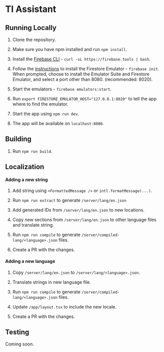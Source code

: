 # TI Assistant

## Running Locally

1. Clone the repository.

2. Make sure you have npm installed and run `npm install`.

3. Install the [Firebase CLI](https://firebase.google.com/docs/cli) - `curl -sL https://firebase.tools | bash`.

4. Follow the [instructions](https://firebase.google.com/docs/emulator-suite/connect_and_prototype) to install the Firestore Emulator - `firebase init`. When prompted, choose to install the Emulator Suite and Firestore Emulator, and select a port other than 8080. (recommended: 8020).

5. Start the emulators - `firebase emulators:start`.

6. Run `export FIRESTORE_EMULATOR_HOST="127.0.0.1:8020"` to tell the app where to find the emulator.

7. Start the app using `npm run dev`.

8. The app will be available on `localhost:8080`.

## Building

1. Run `npm run build`.

## Localization

#### Adding a new string

1. Add string using `<FormattedMessage />` or `intl.formatMessage(...)`.

2. Run `npm run extract` to generate `/server/lang/en.json`

3. Add generated IDs from `/server/lang/en.json` to new locations.

4. Copy new sections from `/server/lang/en.json` to other language files and translate string.

5. Run `npm run compile` to generate `/server/compiled-lang/<language>.json` files.

6. Create a PR with the changes.

#### Adding a new language

1. Copy `/server/lang/en.json` to `/server/lang/<language>.json`.

2. Translate strings in new language file.

3. Run `npm run compile` to generate `/server/compiled-lang/<language>.json` files.

5. Update `/app/layout.tsx` to include the new locale.

6. Create a PR with the changes.

## Testing

Coming soon.
